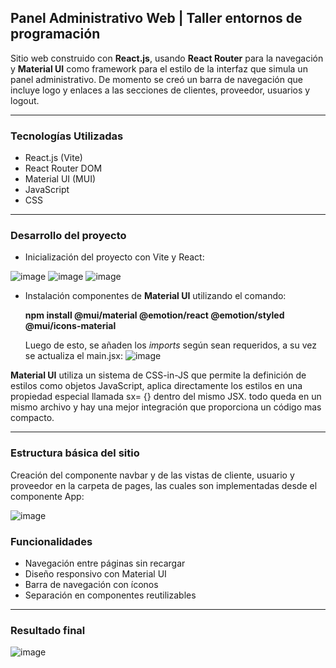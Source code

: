 ## Panel Administrativo Web | Taller entornos de programación

Sitio web construido con **React.js**, usando **React Router** para la navegación y **Material UI** como framework para el estilo de la interfaz que simula un panel administrativo. De momento se creó un barra de navegación que incluye logo y enlaces a las secciones de clientes, proveedor, usuarios y logout. 

---

### Tecnologías Utilizadas

- React.js (Vite)
- React Router DOM  
- Material UI (MUI) 
- JavaScript
- CSS

---
### Desarrollo del proyecto

- Inicialización del proyecto con Vite y React:
  
![image](https://github.com/user-attachments/assets/8c88b5a3-aa93-47da-8faa-1b28e57305e7)
![image](https://github.com/user-attachments/assets/9a23223c-3b9b-4763-a4e4-aa6389afdb3f)
![image](https://github.com/user-attachments/assets/703e6503-82a8-4075-b014-5a9758b29722)


- Instalación componentes de **Material UI** utilizando el comando:

     **npm install @mui/material @emotion/react @emotion/styled @mui/icons-material**

  Luego de esto, se añaden los *imports* según sean requeridos, a su vez se actualiza el   main.jsx:
  ![image](https://github.com/user-attachments/assets/2862b4fd-f39a-40c5-a3af-c2d0f6782f21)

**Material UI** utiliza un sistema de CSS-in-JS que permite la definición de estilos como objetos JavaScript, aplica directamente los estilos en una propiedad especial llamada sx= {} dentro del mismo JSX. todo queda en un mismo archivo y hay una mejor integración que proporciona un código mas compacto.

--- 

### Estructura básica del sitio
Creación del componente navbar y de las vistas de cliente, usuario y proveedor en la carpeta de pages, las cuales son implementadas desde el componente App:

![image](https://github.com/user-attachments/assets/f355cc22-cc20-4b4f-9e29-f5b0e74300ab)


### Funcionalidades

- Navegación entre páginas sin recargar
- Diseño responsivo con Material UI
- Barra de navegación con íconos
- Separación en componentes reutilizables
  
---

### Resultado final

![image](https://github.com/user-attachments/assets/0bd39e92-6cb0-4623-b9f4-eb77831c40e7)


